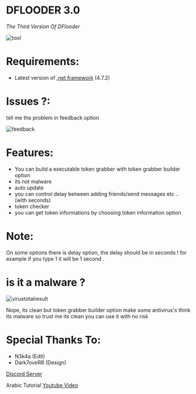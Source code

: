 # DFLOODER 3.0

*The Third Version Of DFlooder*

![tool](https://d.top4top.io/p_1536vt8nl1.png)


# Requirements:
- Latest version of [.net framework](https://dotnet.microsoft.com/download/dotnet-framework/net472) (4.7.2)


# Issues ?:
tell me the problem in feedback option 




![feedback](https://i.top4top.io/p_1536e29k11.png)





# Features: 
- You can build a executable token grabber with token grabber builder option
- its not malware 
- auto update
- you can control delay between adding friends/send messages etc .. (with seconds)
- token checker 
- you can get token informations by choosing token information option

# Note:
On some options there is delay option,
the delay should be in seconds ! for example if you type 1
it will be 1 second .


# is it a malware ?
![virustotalresult](https://g.top4top.io/p_1536mu1km1.png)

Nope, its clean but token grabber builder option make some antivirus's think its malware so trust me its clean you can use it with no risk


# Special Thanks To:
- N3k4a (Edit)
- Dark7oveRR (Design)


[Discord Server](https://discord.gg/RmrrGT8)

Arabic Tutorial [Youtube Video](https://www.youtube.com/watch?v=K72qCPTUsWw) 
